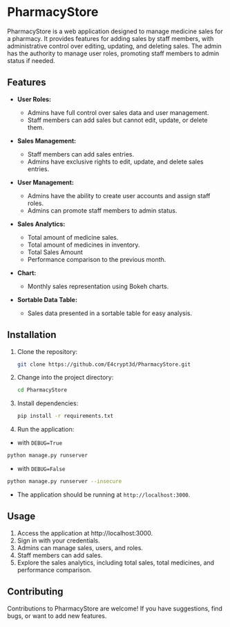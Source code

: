 # PharmacyStore

PharmacyStore is a web application designed to manage medicine sales for a pharmacy. It provides features for adding sales by staff members, with administrative control over editing, updating, and deleting sales. The admin has the authority to manage user roles, promoting staff members to admin status if needed.

## Features

- **User Roles:**

  - Admins have full control over sales data and user management.
  - Staff members can add sales but cannot edit, update, or delete them.

- **Sales Management:**

  - Staff members can add sales entries.
  - Admins have exclusive rights to edit, update, and delete sales entries.

- **User Management:**

  - Admins have the ability to create user accounts and assign staff roles.
  - Admins can promote staff members to admin status.

- **Sales Analytics:**

  - Total amount of medicine sales.
  - Total amount of medicines in inventory.
  - Total Sales Amount
  - Performance comparison to the previous month.

- **Chart:**

  - Monthly sales representation using Bokeh charts.

- **Sortable Data Table:**
  - Sales data presented in a sortable table for easy analysis.

## Installation

1. Clone the repository:

   ```bash
   git clone https://github.com/E4crypt3d/PharmacyStore.git
   ```

2. Change into the project directory:

   ```bash
   cd PharmacyStore
   ```

3. Install dependencies:

   ```bash
   pip install -r requirements.txt
   ```

4. Run the application:

- with `DEBUG=True`

```bash
python manage.py runserver
```

- with `DEBUG=False`

```bash
python manage.py runserver --insecure
```

- The application should be running at `http://localhost:3000`.

## Usage

1. Access the application at http://localhost:3000.
2. Sign in with your credentials.
3. Admins can manage sales, users, and roles.
4. Staff members can add sales.
5. Explore the sales analytics, including total sales, total medicines, and performance comparison.

## Contributing

Contributions to PharmacyStore are welcome! If you have suggestions, find bugs, or want to add new features.
